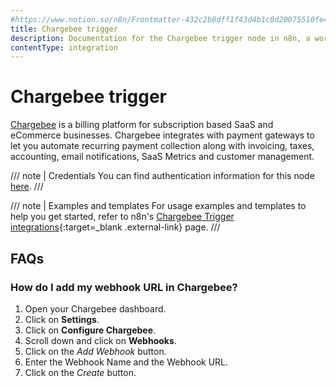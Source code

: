 ```yaml
---
#https://www.notion.so/n8n/Frontmatter-432c2b8dff1f43d4b1c8d20075510fe4
title: Chargebee trigger
description: Documentation for the Chargebee trigger node in n8n, a workflow automation platform. Includes details of operations and configuration, and links to examples and credentials information.
contentType: integration
---
```


# Chargebee trigger

[Chargebee](https://www.chargebee.com/) is a billing platform for subscription based SaaS and eCommerce businesses. Chargebee integrates with payment gateways to let you automate recurring payment collection along with invoicing, taxes, accounting, email notifications, SaaS Metrics and customer management.

/// note | Credentials
You can find authentication information for this node [here](/integrations/builtin/credentials/chargebee/).
///

///  note  | Examples and templates
For usage examples and templates to help you get started, refer to n8n's [Chargebee Trigger integrations](https://n8n.io/integrations/chargebee-trigger/){:target=_blank .external-link} page.
///

## FAQs

### How do I add my webhook URL in Chargebee?
1. Open your Chargebee dashboard.
2. Click on **Settings**.
3. Click on **Configure Chargebee**.
4. Scroll down and click on **Webhooks**.
5. Click on the *Add Webhook* button.
6. Enter the Webhook Name and the Webhook URL.
7. Click on the *Create* button.

